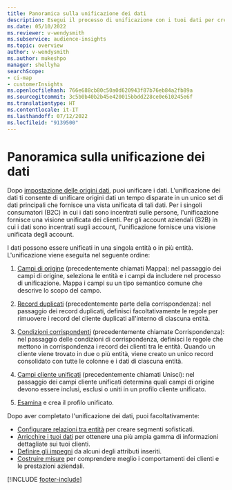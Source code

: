 ```yaml
---
title: Panoramica sulla unificazione dei dati
description: Esegui il processo di unificazione con i tuoi dati per creare un unico set di dati di profili cliente unificati.
ms.date: 05/10/2022
ms.reviewer: v-wendysmith
ms.subservice: audience-insights
ms.topic: overview
author: v-wendysmith
ms.author: mukeshpo
manager: shellyha
searchScope:
- ci-map
- customerInsights
ms.openlocfilehash: 766e688cb80c50a0d620943f87b76eb84a2fb89a
ms.sourcegitcommit: 3c5b0b40b2b45e420015bbdd228ce0e610245e6f
ms.translationtype: HT
ms.contentlocale: it-IT
ms.lasthandoff: 07/12/2022
ms.locfileid: "9139500"
---
```

# <a name="data-unification-overview"></a>Panoramica sulla unificazione dei dati

Dopo [impostazione delle origini dati](data-sources.md), puoi unificare i dati. L'unificazione dei dati ti consente di unificare origini dati un tempo disparate in un unico set di dati principali che fornisce una vista unificata di tali dati. Per i singoli consumatori (B2C) in cui i dati sono incentrati sulle persone, l'unificazione fornisce una visione unificata dei clienti. Per gli account aziendali (B2B) in cui i dati sono incentrati sugli account, l'unificazione fornisce una visione unificata degli account.

I dati possono essere unificati in una singola entità o in più entità. L'unificazione viene eseguita nel seguente ordine:

1. [Campi di origine](map-entities.md) (precedentemente chiamati Mappa): nel passaggio dei campi di origine, seleziona le entità e i campi da includere nel processo di unificazione. Mappa i campi su un tipo semantico comune che descrive lo scopo del campo.

1. [Record duplicati](remove-duplicates.md) (precedentemente parte della corrispondenza): nel passaggio dei record duplicati, definisci facoltativamente le regole per rimuovere i record del cliente duplicati all'interno di ciascuna entità.

1. [Condizioni corrispondenti](match-entities.md) (precedentemente chiamate Corrispondenza): nel passaggio delle condizioni di corrispondenza, definisci le regole che mettono in corrispondenza i record dei clienti tra le entità. Quando un cliente viene trovato in due o più entità, viene creato un unico record consolidato con tutte le colonne e i dati di ciascuna entità.

1. [Campi cliente unificati](merge-entities.md) (precedentemente chiamati Unisci): nel passaggio dei campi cliente unificati determina quali campi di origine devono essere inclusi, esclusi o uniti in un profilo cliente unificato.  

1. [Esamina](review-unification.md) e crea il profilo unificato.

Dopo aver completato l'unificazione dei dati, puoi facoltativamente:

- [Configurare relazioni tra entità](relationships.md) per creare segmenti sofisticati.
- [Arricchire i tuoi dati](enrichment-hub.md) per ottenere una più ampia gamma di informazioni dettagliate sui tuoi clienti.
- [Definire gli impegni](activities.md) da alcuni degli attributi inseriti.
- [Costruire misure](measures.md) per comprendere meglio i comportamenti dei clienti e le prestazioni aziendali.

[!INCLUDE [footer-include](includes/footer-banner.md)]
